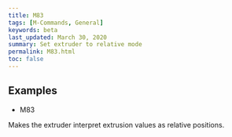 ```yaml
---
title: M83
tags: [M-Commands, General] 
keywords: beta 
last_updated: March 30, 2020 
summary: Set extruder to relative mode 
permalink: M83.html
toc: false 
---
```



## Examples

* M83

Makes the extruder interpret extrusion values as relative positions.

